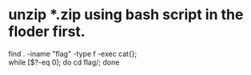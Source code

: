 # unzip *.zip using bash script in the floder first.


find . -iname "flag" -type f -exec cat{}\; <br/>
while [$?-eq 0]; do cd flag/; done
